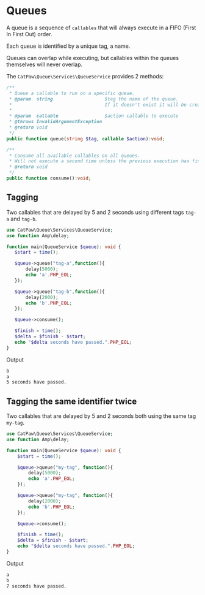# Queues

A queue is a sequence of `callables` that will always execute in a FIFO (First In First Out) order.

Each queue is identified by a unique tag, a name.

Queues can overlap while executing, but callables within the queues themselves will never overlap.

The `CatPaw\Queue\Services\QueueService` provides 2 methods:

```php
/**
 * Queue a callable to run on a specific queue.
 * @param  string                   $tag the name of the queue.
 *                                  If it doesn't exist it will be created automatically.
 * 
 * @param  callable                 $action callable to execute
 * @throws InvalidArgumentException
 * @return void
 */
public function queue(string $tag, callable $action):void;
```
```php
/**
 * Consume all available callables on all queues.
 * Will not execute a second time unless the previous execution has finished.
 * @return void
 */
public function consume():void;
```

## Tagging

Two callables that are delayed by 5 and 2 seconds using different tags `tag-a` and `tag-b`.

 ```php
use CatPaw\Queue\Services\QueueService;
use function Amp\delay;

function main(QueueService $queue): void {
    $start = time();

    $queue->queue("tag-a",function(){
        delay(5000);
        echo 'a'.PHP_EOL;
    });

    $queue->queue("tag-b",function(){
        delay(2000);
        echo 'b'.PHP_EOL;
    });

    $queue->consume();

    $finish = time();
    $delta = $finish - $start;
    echo "$delta seconds have passed.".PHP_EOL;
}
 ```

Output
```bash
b
a
5 seconds have passed.
```

## Tagging the same identifier twice

Two callables that are delayed by 5 and 2 seconds both using the same tag `my-tag`.

```php
use CatPaw\Queue\Services\QueueService;
use function Amp\delay;

function main(QueueService $queue): void {
    $start = time();

    $queue->queue("my-tag", function(){
        delay(5000);
        echo 'a'.PHP_EOL;
    });

    $queue->queue("my-tag", function(){
        delay(2000);
        echo 'b'.PHP_EOL;
    });

    $queue->consume();

    $finish = time();
    $delta = $finish - $start;
    echo "$delta seconds have passed.".PHP_EOL;
}
```

Output
```bash
a
b
7 seconds have passed.
```
